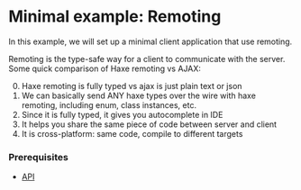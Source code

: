 # Minimal example: Remoting

In this example, we will set up a minimal client application that use remoting.

Remoting is the type-safe way for a client to communicate with the server.
Some quick comparison of Haxe remoting vs AJAX:

0. Haxe remoting is fully typed vs ajax is just plain text or json
0. We can basically send ANY haxe types over the wire with haxe remoting, including enum, class instances, etc.
0. Since it is fully typed, it gives you autocomplete in IDE
0. It helps you share the same piece of code between server and client
0. It is cross-platform: same code, compile to different targets

### Prerequisites

- [API](05_api)
